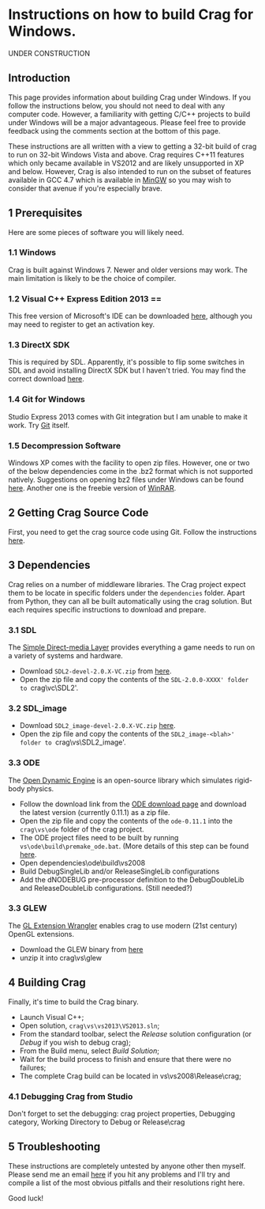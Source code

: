 # Instructions on how to build Crag for Windows.

UNDER CONSTRUCTION

## Introduction

This page provides information about building Crag under Windows. If you follow the instructions below, you should not need to deal with any computer code. However, a familiarity with getting C/C++ projects to build under Windows will be a major advantageous. Please feel free to provide feedback using the comments section at the bottom of this page. 

These instructions are all written with a view to getting a 32-bit build of crag to run on 32-bit Windows Vista and above. Crag requires C++11 features which only became available in VS2012 and are likely unsupported in XP and below. However, Crag is also intended to run on the subset of features available in GCC 4.7 which is available in [MinGW](www.mingw.org) so you may wish to consider that avenue if you're especially brave.

## 1 Prerequisites

Here are some pieces of software you will likely need.

### 1.1 Windows

Crag is built against Windows 7. Newer and older versions may work. The main limitation is likely to be the choice of compiler.

### 1.2 Visual C++ Express Edition 2013 ==

This free version of Microsoft's IDE can be downloaded [here](http://www.microsoft.com/visualstudio/), although you may need to register to get an activation key.

### 1.3 DirectX SDK

This is required by SDL. Apparently, it's possible to flip some switches in SDL and avoid installing DirectX SDK but I haven't tried. You may find the correct download [here](http://www.microsoft.com/download/en/details.aspx?displaylang=en&id=6812).

### 1.4 Git for Windows

Studio Express 2013 comes with Git integration but I am unable to make it work. Try [Git](http://git-scm.com/download/win) itself.

### 1.5 Decompression Software

Windows XP comes with the facility to open zip files. However, one or two of the below dependencies come in the .bz2 format which is not supported natively. Suggestions on opening bz2 files under Windows can be found [here](http://answers.microsoft.com/en-us/windows/forum/windows_xp-files/open-files-with-bz2-ext/4cc62e44-ee4b-4a1d-b6e4-9d52065c6fa8). Another one is the freebie version of [WinRAR](http://www.win-rar.com/).

## 2 Getting Crag Source Code

First, you need to get the crag source code using Git. Follow the instructions [here](http://code.google.com/p/crag/source/checkout). 

## 3 Dependencies

Crag relies on a number of middleware libraries. The Crag project expect them to be locate in specific folders under the `dependencies` folder. Apart from Python, they can all be built automatically using the crag solution. But each requires specific instructions to download and prepare.

### 3.1 SDL

The [Simple Direct-media Layer](http://http://www.libsdl.org/) provides everything a game needs to run on a variety of systems and hardware.

  * Download `SDL2-devel-2.0.X-VC.zip` from [here](http://www.libsdl.org/download-2.0.php).
  * Open the zip file and copy the contents of the `SDL-2.0.0-XXXX' folder to `crag\vc\SDL2'.

### 3.2 SDL_image

  * Download `SDL2_image-devel-2.0.X-VC.zip` [here](https://www.libsdl.org/projects/SDL_image/).
  * Open the zip file and copy the contents of the `SDL2_image-<blah>' folder to `crag\vs\SDL2_image'.

### 3.3 ODE

The [Open Dynamic Engine](http://www.ode.org/) is an open-source library which simulates rigid-body physics.

  * Follow the download link from the [ODE download page](http://sourceforge.net/projects/opende/files/) and download the latest version (currently 0.11.1) as a zip file.
  * Open the zip file and copy the contents of the `ode-0.11.1` into the `crag\vs\ode` folder of the crag project. 
  * The ODE project files need to be built by running `vs\ode\build\premake_ode.bat`. (More details of this step can be found [here](http://opende.sourceforge.net/wiki/index.php/Manual_(Install_and_Use)).
  * Open dependencies\ode\build\vs2008
  * Build DebugSingleLib and/or ReleaseSingleLib configurations
  * Add the dNODEBUG pre-processor definition to the DebugDoubleLib and ReleaseDoubleLib configurations. (Still needed?)

### 3.3 GLEW

The [GL Extension Wrangler](http://glew.sourceforge.net/) enables crag to use modern (21st century) OpenGL extensions. 

  * Download the GLEW binary from [here](http://glew.sourceforge.net/)
  * unzip it into crag\vs\glew

## 4 Building Crag

Finally, it's time to build the Crag binary. 

  * Launch Visual C++;
  * Open solution, `crag\vs\vs2013\VS2013.sln`;
  * From the standard toolbar, select the _Release_ solution configuration (or _Debug_ if you wish to debug crag);
  * From the Build menu, select _Build Solution_;
  * Wait for the build process to finish and ensure that there were no failures;
  * The complete Crag build can be located in vs\vs2008\Release\crag;

### 4.1 Debugging Crag from Studio

Don't forget to set the debugging: crag project properties, Debugging category, Working Directory to Debug or Release\crag

## 5 Troubleshooting

These instructions are completely untested by anyone other then myself. Please send me an email [here](http://www.google.com/profiles/110202519902799314719) if you hit any problems and I'll try and compile a list of the most obvious pitfalls and their resolutions right here.

Good luck!